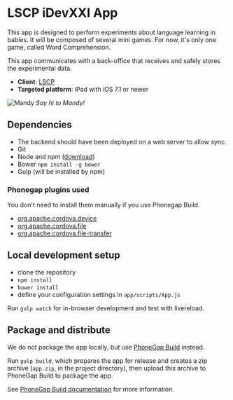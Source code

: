 # LSCP iDevXXI App

This app is designed to perform experiments about language learning in babies. It will be composed of several mini games. For now, it's only one game, called Word Comprehension.

This app communicates with a back-office that receives and safely stores the experimental data.

* **Client**: [LSCP](http://www.lscp.net)
* **Targeted platform**: iPad with iOS 7.1 or newer

![Mandy](http://idevxxi.acristia.org/assets/mandy-hello-b3c05f337045d53c2c709f49598bcf43.png) *Say hi to Mandy!*

## Dependencies

* The backend should have been deployed on a web server to allow sync.
* Git
* Node and npm ([download](http://nodejs.org/download/))
* Bower `npm install -g bower`
* Gulp (will be installed by npm)

### Phonegap plugins used

You don't need to install them manually if you use Phonegap Build.

* [org.apache.cordova.device](https://build.phonegap.com/plugins/1178)
* [org.apache.cordova.file](https://build.phonegap.com/plugins/1164)
* [org.apache.cordova.file-transfer](https://build.phonegap.com/plugins/1177)

## Local development setup

* clone the repository
* `npm install`
* `bower install`
* define your configuration settings in `app/scripts/App.js`

Run `gulp watch` for in-browser development and test with livereload.

## Package and distribute

We do not package the app locally, but use [PhoneGap Build](http://build.phonegap.com) instead.

Run `gulp build`, which prepares the app for release and creates a zip archive (`app.zip`, in the project directory), then upload this archive to PhoneGap Build to package the app.

See [PhoneGap Build documentation](http://docs.build.phonegap.com) for more information.
